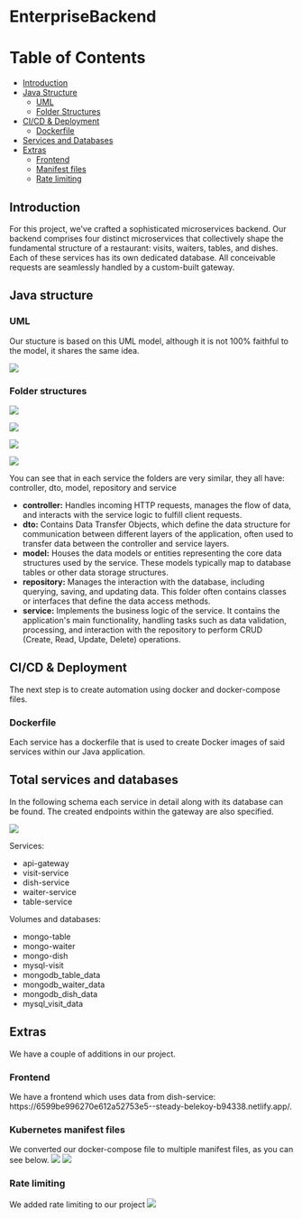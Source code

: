 # EnterpriseBackend
# Table of Contents
* [Introduction](#introduction)
* [Java Structure](#java-structure)
    * [UML](#UML)
    * [Folder Structures](#folder-structures)
* [CI/CD & Deployment](#deployment)
	* [Dockerfile](#dockerfile)
* [Services and Databases](#services)
* [Extras](#extras)
	* [Frontend](#frontend)
	* [Manifest files](#kubernetes)
	* [Rate limiting](#rateLimiting)
## Introduction <a class="anchor" id="introduction"></a>
<p>
    For this project, we've crafted a sophisticated microservices backend. Our backend comprises four distinct microservices that collectively shape the fundamental structure of a restaurant: visits, waiters, tables, and dishes. Each of these services has its own dedicated database. All conceivable requests are seamlessly handled by a custom-built gateway.
</p>

## Java structure <a class="anchor" id="java-structure"></a>
### UML <a class="anchor" id="UML"></a>
<p>
    Our stucture is based on this UML model, although it is not 100% faithful to the model, it shares the same idea.
</p>
<p>
    <img src="readmeassets/UML.png"/>
</p>

### Folder structures <a class="anchor" id="folder-structures"></a>
<p>
    <img src="readmeassets/tablefolders.png"/>
</p>
<p>
    <img src="readmeassets/dishfolders.png"/>
</p>
<p>
    <img src="readmeassets/visittfolders.png"/>
</p>
<p>
    <img src="readmeassets/waiterfolders.png"/>
</p>
<p>
    You can see that in each service the folders are very similar, they all have: controller, dto, model, repository and service
</p>
<ul>
    <li><strong>controller:</strong> Handles incoming HTTP requests, manages the flow of data, and interacts with the service logic to fulfill client requests.</li>
    <li><strong>dto:</strong> Contains Data Transfer Objects, which define the data structure for communication between different layers of the application, often used to transfer data between the controller and service layers.</li>
    <li><strong>model:</strong> Houses the data models or entities representing the core data structures used by the service. These models typically map to database tables or other data storage structures.</li>
    <li><strong>repository:</strong> Manages the interaction with the database, including querying, saving, and updating data. This folder often contains classes or interfaces that define the data access methods.</li>
    <li><strong>service:</strong> Implements the business logic of the service. It contains the application's main functionality, handling tasks such as data validation, processing, and interaction with the repository to perform CRUD (Create, Read, Update, Delete) operations.</li>
</ul>

## CI/CD & Deployment <a class="anchor" id="deployment"></a>
<p>
    The next step is to create automation using docker and docker-compose files.
</p>

### Dockerfile <a class="anchor" id="dockerfile"></a>
<p>
    Each service has a dockerfile that is used to create Docker images of said services within our Java application.
</p>

## Total services and databases <a class="anchor" id="services"></a>
<p>
   In the following schema each service in detail along with its database can be found. The created endpoints within the gateway are also specified.
</p>
<p>
   <img src="readmeassets/Schema.png"/>
</p>
<p>
   Services:
</p>
<ul>
   <li>api-gateway</li>
   <li>visit-service</li>
   <li>dish-service</li>
   <li>waiter-service</li>
   <li>table-service</li>
</ul>
<p>
   Volumes and databases:
</p>
<ul>
   <li>mongo-table</li>
   <li>mongo-waiter</li>
   <li>mongo-dish</li>
   <li>mysql-visit</li>
   <li>mongodb_table_data</li>
   <li>mongodb_waiter_data</li>
   <li>mongodb_dish_data</li>
   <li>mysql_visit_data</li>
</ul>

## Extras <a class="anchor" id="extras"></a>
<p>
	We have a couple of additions in our project.
</p>

### Frontend <a class="anchor" id="frontend"></a>
<p>
	We have a frontend which uses data from dish-service: https://6599be996270e612a52753e5--steady-belekoy-b94338.netlify.app/.
</p>

### Kubernetes manifest files <a class="anchor" id="kubernetes"></a>
<p>
	We converted our docker-compose file to multiple manifest files, as you can see below.
	<img src="readmeassets/kubernetesManifest1.png"/>
	<img src="readmeassets/kubernetesManifest2.png"/>
</p>

### Rate limiting <a class="anchor" id="rateLimiting"></a>
<p>
	We added rate limiting to our project
	<img src="readmeassets/rateLimiting.png"/>
</p>
